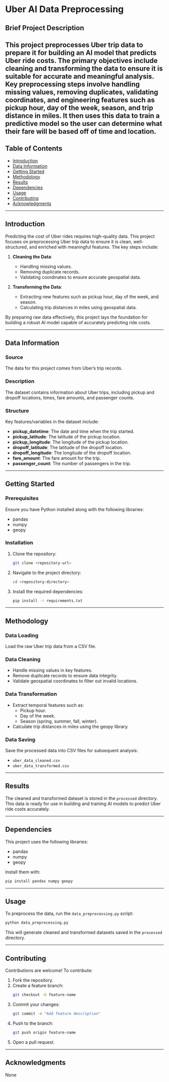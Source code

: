 # Uber AI Data Preprocessing

## Brief Project Description
This project preprocesses Uber trip data to prepare it for building an AI model that predicts Uber ride costs. The primary objectives include cleaning and transforming the data to ensure it is suitable for accurate and meaningful analysis. Key preprocessing steps involve handling missing values, removing duplicates, validating coordinates, and engineering features such as pickup hour, day of the week, season, and trip distance in miles.
It then uses this data to train a predictive model so the user can determine what their fare will be based off of time and location. 
---

## Table of Contents
- [Introduction](#introduction)
- [Data Information](#data-information)
- [Getting Started](#getting-started)
- [Methodology](#methodology)
- [Results](#results)
- [Dependencies](#dependencies)
- [Usage](#usage)
- [Contributing](#contributing)
- [Acknowledgments](#acknowledgments)

---

## Introduction
Predicting the cost of Uber rides requires high-quality data. This project focuses on preprocessing Uber trip data to ensure it is clean, well-structured, and enriched with meaningful features. The key steps include:

1. **Cleaning the Data**:
   - Handling missing values.
   - Removing duplicate records.
   - Validating coordinates to ensure accurate geospatial data.

2. **Transforming the Data**:
   - Extracting new features such as pickup hour, day of the week, and season.
   - Calculating trip distances in miles using geospatial data.

By preparing raw data effectively, this project lays the foundation for building a robust AI model capable of accurately predicting ride costs.

---

## Data Information

### Source
The data for this project comes from Uber’s trip records.

### Description
The dataset contains information about Uber trips, including pickup and dropoff locations, times, fare amounts, and passenger counts.

### Structure
Key features/variables in the dataset include:
- **pickup_datetime**: The date and time when the trip started.
- **pickup_latitude**: The latitude of the pickup location.
- **pickup_longitude**: The longitude of the pickup location.
- **dropoff_latitude**: The latitude of the dropoff location.
- **dropoff_longitude**: The longitude of the dropoff location.
- **fare_amount**: The fare amount for the trip.
- **passenger_count**: The number of passengers in the trip.

---

## Getting Started

### Prerequisites
Ensure you have Python installed along with the following libraries:
- pandas
- numpy
- geopy

### Installation
1. Clone the repository:
   ```bash
   git clone <repository-url>
   ```
2. Navigate to the project directory:
   ```bash
   cd <repository-directory>
   ```
3. Install the required dependencies:
   ```bash
   pip install -r requirements.txt
   ```

---

## Methodology

### Data Loading
Load the raw Uber trip data from a CSV file.

### Data Cleaning
- Handle missing values in key features.
- Remove duplicate records to ensure data integrity.
- Validate geospatial coordinates to filter out invalid locations.

### Data Transformation
- Extract temporal features such as:
  - Pickup hour.
  - Day of the week.
  - Season (spring, summer, fall, winter).
- Calculate trip distances in miles using the geopy library.

### Data Saving
Save the processed data into CSV files for subsequent analysis:
- `uber_data_cleaned.csv`
- `uber_data_transformed.csv`

---

## Results
The cleaned and transformed dataset is stored in the `processed` directory. This data is ready for use in building and training AI models to predict Uber ride costs accurately.

---

## Dependencies
This project uses the following libraries:
- pandas
- numpy
- geopy

Install them with:
```bash
pip install pandas numpy geopy
```

---

## Usage
To preprocess the data, run the `data_preprocessing.py` script:
```bash
python data_preprocessing.py
```
This will generate cleaned and transformed datasets saved in the `processed` directory.

---

## Contributing
Contributions are welcome! To contribute:
1. Fork the repository.
2. Create a feature branch:
   ```bash
   git checkout -b feature-name
   ```
3. Commit your changes:
   ```bash
   git commit -m "Add feature description"
   ```
4. Push to the branch:
   ```bash
   git push origin feature-name
   ```
5. Open a pull request.

---

## Acknowledgments
None

